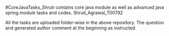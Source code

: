 #CoreJavaTasks_Shruti contains core java module as well as advanced java spring module tasks and codes.
Shruti_Agrawal_T00792

All the tasks are uploaded folder-wise in the above repository.
The question and generated author comment at the beginning as instructed.
